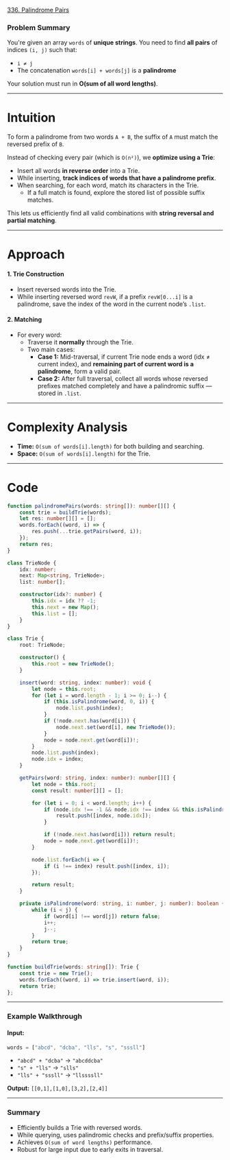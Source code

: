 [336. Palindrome Pairs](https://leetcode.com/problems/palindrome-pairs/)

### Problem Summary

You're given an array `words` of **unique strings**.
You need to find **all pairs** of indices `(i, j)` such that:

* `i ≠ j`
* The concatenation `words[i] + words[j]` is a **palindrome**

Your solution must run in **O(sum of all word lengths)**.

---

# Intuition

To form a palindrome from two words `A + B`, the suffix of `A` must match the reversed prefix of `B`.

Instead of checking every pair (which is `O(n²)`), we **optimize using a Trie**:

* Insert all words **in reverse order** into a Trie.
* While inserting, **track indices of words that have a palindrome prefix**.
* When searching, for each word, match its characters in the Trie.
  * If a full match is found, explore the stored list of possible suffix matches.

This lets us efficiently find all valid combinations with **string reversal and partial matching**.

---

# Approach

#### 1. **Trie Construction**

* Insert reversed words into the Trie.
* While inserting reversed word `revW`, if a prefix `revW[0...i]` is a palindrome, save the index of the word in the current node’s `.list`.

#### 2. **Matching**

* For every word:
  * Traverse it **normally** through the Trie.
  * Two main cases:
    * **Case 1:** Mid-traversal, if current Trie node ends a word (idx ≠ current index), and **remaining part of current word is a palindrome**, form a valid pair.
    * **Case 2:** After full traversal, collect all words whose reversed prefixes matched completely and have a palindromic suffix — stored in `.list`.

---

# Complexity Analysis

* **Time:** `O(sum of words[i].length)` for both building and searching.
* **Space:** `O(sum of words[i].length)` for the Trie.

---

# Code

```ts
function palindromePairs(words: string[]): number[][] {
    const trie = buildTrie(words);
    let res: number[][] = [];
    words.forEach((word, i) => {
        res.push(...trie.getPairs(word, i));
    });
    return res;
}

class TrieNode {
    idx: number;
    next: Map<string, TrieNode>;
    list: number[];

    constructor(idx?: number) {
        this.idx = idx ?? -1;
        this.next = new Map();
        this.list = [];
    }
}

class Trie {
    root: TrieNode;

    constructor() {
        this.root = new TrieNode();
    }

    insert(word: string, index: number): void {
        let node = this.root;
        for (let i = word.length - 1; i >= 0; i--) {
            if (this.isPalindrome(word, 0, i)) {
                node.list.push(index);
            }
            if (!node.next.has(word[i])) {
                node.next.set(word[i], new TrieNode());
            }
            node = node.next.get(word[i])!;
        }
        node.list.push(index);
        node.idx = index;
    }

    getPairs(word: string, index: number): number[][] {
        let node = this.root;
        const result: number[][] = [];

        for (let i = 0; i < word.length; i++) {
            if (node.idx !== -1 && node.idx !== index && this.isPalindrome(word, i, word.length - 1)) {
                result.push([index, node.idx]);
            }

            if (!node.next.has(word[i])) return result;
            node = node.next.get(word[i])!;
        }

        node.list.forEach(i => {
            if (i !== index) result.push([index, i]);
        });

        return result;
    }

    private isPalindrome(word: string, i: number, j: number): boolean {
        while (i < j) {
            if (word[i] !== word[j]) return false;
            i++;
            j--;
        }
        return true;
    }
}

function buildTrie(words: string[]): Trie {
    const trie = new Trie();
    words.forEach((word, i) => trie.insert(word, i));
    return trie;
};

```

---

### **Example Walkthrough**

#### Input:

```ts
words = ["abcd", "dcba", "lls", "s", "sssll"]
```

* `"abcd" + "dcba"` → `"abcddcba"`
* `"s" + "lls"` → `"slls"`
* `"lls" + "sssll"` → `"llssssll"` 

**Output:** `[[0,1],[1,0],[3,2],[2,4]]`

---

### **Summary**

* Efficiently builds a Trie with reversed words.
* While querying, uses palindromic checks and prefix/suffix properties.
* Achieves `O(sum of word lengths)` performance.
* Robust for large input due to early exits in traversal.